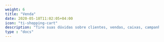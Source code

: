 ```yaml
---
weight: 6
title: "Venda"
date: 2020-05-18T11:02:05+04:00
icon: "ti-shopping-cart"
description: "Tire suas dúvidas sobre clientes, vendas, caixas, campanhas, descontos, entre outros"
type : "docs"
---
```

